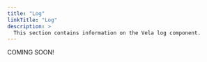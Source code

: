 ```yaml
---
title: "Log"
linkTitle: "Log"
description: >
  This section contains information on the Vela log component.
---
```


COMING SOON!
